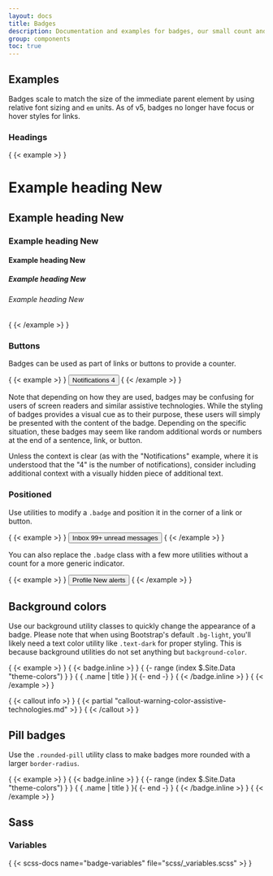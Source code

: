 ```yaml
---
layout: docs
title: Badges
description: Documentation and examples for badges, our small count and labeling component.
group: components
toc: true
---
```


## Examples

Badges scale to match the size of the immediate parent element by using relative font sizing and `em` units. As of v5, badges no longer have focus or hover styles for links.

### Headings

{ {< example >} }
<h1>Example heading <span class="badge bg-secondary">New</span></h1>
<h2>Example heading <span class="badge bg-secondary">New</span></h2>
<h3>Example heading <span class="badge bg-secondary">New</span></h3>
<h4>Example heading <span class="badge bg-secondary">New</span></h4>
<h5>Example heading <span class="badge bg-secondary">New</span></h5>
<h6>Example heading <span class="badge bg-secondary">New</span></h6>
{ {< /example >} }

### Buttons

Badges can be used as part of links or buttons to provide a counter.

{ {< example >} }
<button type="button" class="btn btn-primary">
  Notifications <span class="badge bg-secondary">4</span>
</button>
{ {< /example >} }

Note that depending on how they are used, badges may be confusing for users of screen readers and similar assistive technologies. While the styling of badges provides a visual cue as to their purpose, these users will simply be presented with the content of the badge. Depending on the specific situation, these badges may seem like random additional words or numbers at the end of a sentence, link, or button.

Unless the context is clear (as with the "Notifications" example, where it is understood that the "4" is the number of notifications), consider including additional context with a visually hidden piece of additional text.

### Positioned

Use utilities to modify a `.badge` and position it in the corner of a link or button.

{ {< example >} }
<button type="button" class="btn btn-primary position-relative">
  Inbox
  <span class="position-absolute top-0 start-100 translate-middle badge rounded-pill bg-danger">
    99+
    <span class="visually-hidden">unread messages</span>
  </span>
</button>
{ {< /example >} }

You can also replace the `.badge` class with a few more utilities without a count for a more generic indicator.

{ {< example >} }
<button type="button" class="btn btn-primary position-relative">
  Profile
  <span class="position-absolute top-0 start-100 translate-middle p-2 bg-danger border border-light rounded-circle">
    <span class="visually-hidden">New alerts</span>
  </span>
</button>
{ {< /example >} }

## Background colors

Use our background utility classes to quickly change the appearance of a badge. Please note that when using Bootstrap's default `.bg-light`, you'll likely need a text color utility like `.text-dark` for proper styling. This is because background utilities do not set anything but `background-color`.

{ {< example >} }
{ {< badge.inline >} }
{ {- range (index $.Site.Data "theme-colors") } }
<span class="badge bg-{ { .name } }{ { with .contrast_color } } text-{ { . } }{ { end } }">{ { .name | title } }</span>{ {- end -} }
{ {< /badge.inline >} }
{ {< /example >} }

{ {< callout info >} }
{ {< partial "callout-warning-color-assistive-technologies.md" >} }
{ {< /callout >} }

## Pill badges

Use the `.rounded-pill` utility class to make badges more rounded with a larger `border-radius`.

{ {< example >} }
{ {< badge.inline >} }
{ {- range (index $.Site.Data "theme-colors") } }
<span class="badge rounded-pill bg-{ { .name } }{ { with .contrast_color } } text-{ { . } }{ { end } }">{ { .name | title } }</span>{ {- end -} }
{ {< /badge.inline >} }
{ {< /example >} }

## Sass

### Variables

{ {< scss-docs name="badge-variables" file="scss/_variables.scss" >} }
